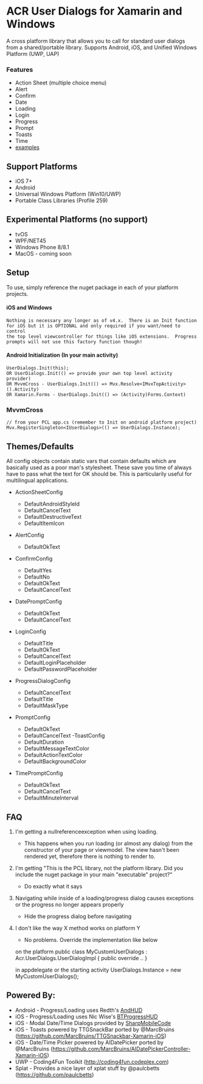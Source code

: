 ﻿# ACR User Dialogs for Xamarin and Windows

A cross platform library that allows you to call for standard user dialogs from a shared/portable library.
Supports Android, iOS, and Unified Windows Platform (UWP, UAP)


### Features


* Action Sheet (multiple choice menu)
* Alert
* Confirm
* Date
* Loading
* Login
* Progress
* Prompt
* Toasts
* Time
* [examples](https://github.com/aritchie/userdialogs/tree/master/src/Samples/Samples)

## Support Platforms

* iOS 7+
* Android
* Universal Windows Platform (Win10/UWP)
* Portable Class Libraries (Profile 259)

## Experimental Platforms (no support)
* tvOS
* WPF/NET45
* Windows Phone 8/8.1
* MacOS - coming soon


## Setup

To use, simply reference the nuget package in each of your platform projects.

#### iOS and Windows

    Nothing is necessary any longer as of v4.x.  There is an Init function for iOS but it is OPTIONAL and only required if you want/need to control
    the top level viewcontroller for things like iOS extensions.  Progress prompts will not use this factory function though!

#### Android Initialization (In your main activity)

    UserDialogs.Init(this);
    OR UserDialogs.Init(() => provide your own top level activity provider)
    OR MvvmCross - UserDialogs.Init(() => Mvx.Resolve<IMvxTopActivity>().Activity)
    OR Xamarin.Forms - UserDialogs.Init(() => (Activity)Forms.Context)

### MvvmCross

    // from your PCL app.cs (remember to Init on android platform project)
    Mvx.RegisterSingleton<IUserDialogs>(() => UserDialogs.Instance);


## Themes/Defaults

All config objects contain static vars that contain defaults which are basically used as a poor man's stylesheet.  These save you time of always have to pass what the text for OK should be.  This is particularily useful for multilingual applications.

- ActionSheetConfig
    - DefaultAndroidStyleId
    - DefaultCancelText
    - DefaultDestructiveText
    - DefaultItemIcon
- AlertConfig
    - DefaultOkText
- ConfirmConfig
    - DefaultYes
    - DefaultNo
    - DefaultOkText
    - DefaultCancelText
- DatePromptConfig
    - DefaultOkText
    - DefaultCancelText
- LoginConfig
    - DefaultTitle
    - DefaultOkText
    - DefaultCancelText
    - DefaultLoginPlaceholder
    - DefaultPasswordPlaceholder
- ProgressDialogConfig
    - DefaultCancelText
    - DefaultTitle
    - DefaultMaskType
- PromptConfig
    - DefaultOkText
    - DefaultCancelText
-ToastConfig
    - DefaultDuration
    - DefaultMessageTextColor
    - DefaultActionTextColor
    - DefaultBackgroundColor

- TimePromptConfig
    - DefaultOkText
    - DefaultCancelText
    - DefaultMinuteInterval

## FAQ

1. I'm getting a nullreferenceexception when using loading.
    * This happens when you run loading (or almost any dialog) from the constructor of your page or viewmodel.  The view hasn't been rendered yet, therefore there is nothing to render to.

2. I'm getting "This is the PCL library, not the platform library.  Did you include the nuget package in your main "executable" project?"
    * Do exactly what it says

3. Navigating while inside of a loading/progress dialog causes exceptions or the progress no longer appears properly
    * Hide the progress dialog before navigating

4. I don't like the way X method works on platform Y
    * No problems.  Override the implementation like below


    on the platform
    public class MyCustomUserDialogs : Acr.UserDialogs.UserDialogImpl {
            public override ..
    }

    in appdelegate or the starting activity
    UserDialogs.Instance = new MyCustomUserDialogs();

## Powered By:

* Android - Progress/Loading uses Redth's [AndHUD](https://github.com/Redth/AndHUD)
* iOS - Progress/Loading uses Nic Wise's [BTProgressHUD](https://github.com/nicwise/BTProgressHUD)
* iOS - Modal Date/Time Dialogs provided by [SharpMobileCode](https://github.com/SharpMobileCode/ModalPickerViewController/blob/master/ModalPickerSample/ModalPickerSampleViewController.cs)
* iOS - Toasts powered by TTGSnackBar ported by @MarcBruins (https://github.com/MarcBruins/TTGSnackbar-Xamarin-iOS)
* iOS - Date/Time Picker powered by AIDatePicker ported by @MarcBruins (https://github.com/MarcBruins/AIDatePickerController-Xamarin-iOS)
* UWP - Coding4Fun Toolkit (http://coding4fun.codeplex.com)
* Splat - Provides a nice layer of xplat stuff by @paulcbetts (https://github.com/paulcbetts) 
